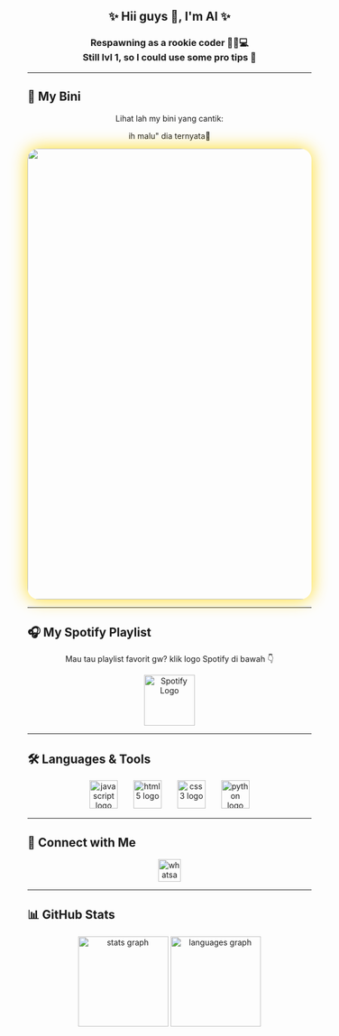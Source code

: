 <h2 align="center">✨ Hii guys 👋, I'm Al ✨</h2>
<h3 align="center">Respawning as a rookie coder 🚶‍♂️💻<br>Still lvl 1, so I could use some pro tips 🙏</h3>

---

## 💖 My Bini
<p align="center">Lihat lah my bini yang cantik:</p>
<p align="center"> ih malu" dia ternyata🤭</p>

<div align="center">
  <img src="https://media1.tenor.com/m/NU-qNSGdB_4AAAAC/sealyx-alya-sometimes-hides-her-feelings-in-russian.gif" 
       width="800" 
       style="border-radius:20px; box-shadow: 0px 0px 30px rgba(255,215,0,0.9);" />
</div>

---

## 🎧 My Spotify Playlist
<p align="center">Mau tau playlist favorit gw? klik logo Spotify di bawah 👇</p>

<div align="center">
  <a href="https://open.spotify.com/playlist/2qHT67jJoRPc3M7IGsoUDM?si=3k1JsR6_TfKpYFDOZx7qBg" target="_blank">
    <img src="https://cdn-icons-png.flaticon.com/512/2111/2111624.png" alt="Spotify Logo" width="90"/>
  </a>
</div>

---

## 🛠️ Languages & Tools
<div align="center">
  <img src="https://cdn.jsdelivr.net/gh/devicons/devicon/icons/javascript/javascript-original.svg" height="50" alt="javascript logo" />
  <img width="20" />
  <img src="https://cdn.jsdelivr.net/gh/devicons/devicon/icons/html5/html5-original.svg" height="50" alt="html5 logo" />
  <img width="20" />
  <img src="https://cdn.jsdelivr.net/gh/devicons/devicon/icons/css3/css3-original.svg" height="50" alt="css3 logo" />
  <img width="20" />
  <img src="https://cdn.jsdelivr.net/gh/devicons/devicon/icons/python/python-original.svg" height="50" alt="python logo" />
</div>

---

## 📩 Connect with Me
<div align="center">
  <a href="https://wa.me/6285134394748" target="_blank">
    <img src="https://img.shields.io/static/v1?message=WhatsApp&logo=whatsapp&label=&color=25D366&logoColor=white&labelColor=&style=for-the-badge" height="40" alt="whatsapp logo" />
  </a>
</div>

---

## 📊 GitHub Stats
<div align="center">
  <img src="https://github-readme-stats.vercel.app/api?username=Alif-Kopling&show_icons=true&theme=tokyonight&hide_border=true&count_private=true" height="160" alt="stats graph" />
  <img src="https://github-readme-stats.vercel.app/api/top-langs/?username=Alif-Kopling&layout=compact&theme=tokyonight&hide_border=true" height="160" alt="languages graph" />
</div>

